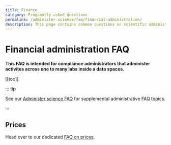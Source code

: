 ```yaml
---
title: Finance
category: Frequently asked questions
permalink: /administer-science/faq/financial-administration/
description: This page contains common questions on scientific administration in HUNT Cloud.
---
```


# Financial administration FAQ

**This FAQ is intended for compliance administrators that administer activites across one to many labs inside a data spaces.**

[[toc]]

::: tip 

See our [Administer science FAQ](/administer-science/faq) for supplemental administrative FAQ topics.

:::

## Prices

Head over to our dedicated [FAQ on prices](/administer-science/prices/faq/).



